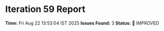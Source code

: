 # Iteration 59 Report
**Time:** Fri Aug 22 13:53:04 IST 2025
**Issues Found:** 3
**Status:** 🔧 IMPROVED
